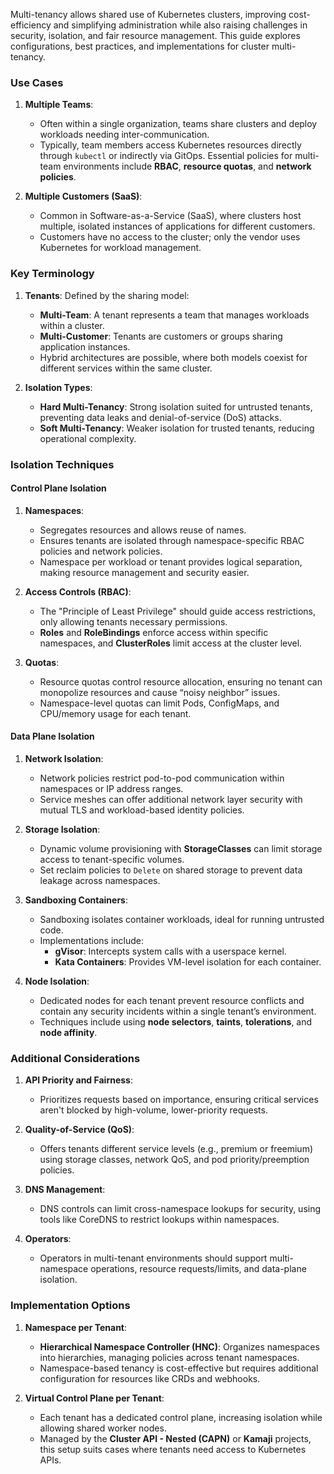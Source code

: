 
Multi-tenancy allows shared use of Kubernetes clusters, improving cost-efficiency and simplifying administration while also raising challenges in security, isolation, and fair resource management. This guide explores configurations, best practices, and implementations for cluster multi-tenancy.

### Use Cases

1. **Multiple Teams**: 
   - Often within a single organization, teams share clusters and deploy workloads needing inter-communication.
   - Typically, team members access Kubernetes resources directly through `kubectl` or indirectly via GitOps. Essential policies for multi-team environments include **RBAC**, **resource quotas**, and **network policies**.

2. **Multiple Customers (SaaS)**:
   - Common in Software-as-a-Service (SaaS), where clusters host multiple, isolated instances of applications for different customers.
   - Customers have no access to the cluster; only the vendor uses Kubernetes for workload management.


### Key Terminology

1. **Tenants**: Defined by the sharing model:
   - **Multi-Team**: A tenant represents a team that manages workloads within a cluster.
   - **Multi-Customer**: Tenants are customers or groups sharing application instances.
   - Hybrid architectures are possible, where both models coexist for different services within the same cluster.

2. **Isolation Types**:
   - **Hard Multi-Tenancy**: Strong isolation suited for untrusted tenants, preventing data leaks and denial-of-service (DoS) attacks.
   - **Soft Multi-Tenancy**: Weaker isolation for trusted tenants, reducing operational complexity.

### Isolation Techniques

#### Control Plane Isolation

1. **Namespaces**:
   - Segregates resources and allows reuse of names.
   - Ensures tenants are isolated through namespace-specific RBAC policies and network policies.
   - Namespace per workload or tenant provides logical separation, making resource management and security easier.

2. **Access Controls (RBAC)**:
   - The "Principle of Least Privilege" should guide access restrictions, only allowing tenants necessary permissions.
   - **Roles** and **RoleBindings** enforce access within specific namespaces, and **ClusterRoles** limit access at the cluster level.

3. **Quotas**:
   - Resource quotas control resource allocation, ensuring no tenant can monopolize resources and cause “noisy neighbor” issues.
   - Namespace-level quotas can limit Pods, ConfigMaps, and CPU/memory usage for each tenant.

#### Data Plane Isolation

1. **Network Isolation**:
   - Network policies restrict pod-to-pod communication within namespaces or IP address ranges.
   - Service meshes can offer additional network layer security with mutual TLS and workload-based identity policies.

2. **Storage Isolation**:
   - Dynamic volume provisioning with **StorageClasses** can limit storage access to tenant-specific volumes.
   - Set reclaim policies to `Delete` on shared storage to prevent data leakage across namespaces.

3. **Sandboxing Containers**:
   - Sandboxing isolates container workloads, ideal for running untrusted code.
   - Implementations include:
     - **gVisor**: Intercepts system calls with a userspace kernel.
     - **Kata Containers**: Provides VM-level isolation for each container.

4. **Node Isolation**:
   - Dedicated nodes for each tenant prevent resource conflicts and contain any security incidents within a single tenant’s environment.
   - Techniques include using **node selectors**, **taints**, **tolerations**, and **node affinity**.

### Additional Considerations

1. **API Priority and Fairness**:
   - Prioritizes requests based on importance, ensuring critical services aren't blocked by high-volume, lower-priority requests.

2. **Quality-of-Service (QoS)**:
   - Offers tenants different service levels (e.g., premium or freemium) using storage classes, network QoS, and pod priority/preemption policies.

3. **DNS Management**:
   - DNS controls can limit cross-namespace lookups for security, using tools like CoreDNS to restrict lookups within namespaces.

4. **Operators**:
   - Operators in multi-tenant environments should support multi-namespace operations, resource requests/limits, and data-plane isolation.

### Implementation Options

1. **Namespace per Tenant**:
   - **Hierarchical Namespace Controller (HNC)**: Organizes namespaces into hierarchies, managing policies across tenant namespaces.
   - Namespace-based tenancy is cost-effective but requires additional configuration for resources like CRDs and webhooks.

2. **Virtual Control Plane per Tenant**:
   - Each tenant has a dedicated control plane, increasing isolation while allowing shared worker nodes.
   - Managed by the **Cluster API - Nested (CAPN)** or **Kamaji** projects, this setup suits cases where tenants need access to Kubernetes APIs.
  